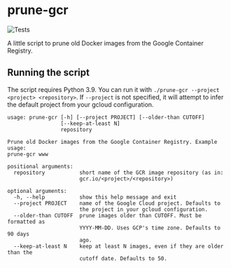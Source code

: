 # prune-gcr
![Tests](https://github.com/expo/prune-gcr/workflows/Tests/badge.svg)

A little script to prune old Docker images from the Google Container Registry.

## Running the script

The script requires Python 3.9. You can run it with `./prune-gcr --project <project> <repository>`. If `--project` is not specified, it will attempt to infer the default project from your gcloud configuration.

```
usage: prune-gcr [-h] [--project PROJECT] [--older-than CUTOFF]
                 [--keep-at-least N]
                 repository

Prune old Docker images from the Google Container Registry. Example usage:
prune-gcr www

positional arguments:
  repository           short name of the GCR image repository (as in:
                       gcr.io/<project>/<repository>)

optional arguments:
  -h, --help           show this help message and exit
  --project PROJECT    name of the Google Cloud project. Defaults to
                       the project in your gcloud configuration.
  --older-than CUTOFF  prune images older than CUTOFF. Must be formatted as
                       YYYY-MM-DD. Uses GCP's time zone. Defaults to 90 days
                       ago.
  --keep-at-least N    keep at least N images, even if they are older than the
                       cutoff date. Defaults to 50.
```
